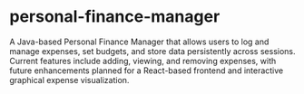 # personal-finance-manager
A Java-based Personal Finance Manager that allows users to log and manage expenses, set budgets, and store data persistently across sessions. Current features include adding, viewing, and removing expenses, with future enhancements planned for a React-based frontend and interactive graphical expense visualization.
